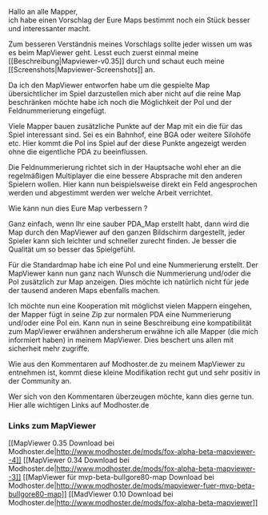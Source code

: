 Hallo an alle Mapper,  
ich habe einen Vorschlag der Eure Maps bestimmt noch ein Stück besser und interessanter macht.

Zum besseren Verständnis meines Vorschlags sollte jeder wissen um was es beim MapViewer geht.
Lesst euch zuerst einmal meine [[Beschreibung|Mapviewer-v0.35]] durch und schaut euch meine [[Screenshots|Mapviewer-Screenshots]] an.

Da ich den MapViewer entworfen habe um die gespielte Map übersichtlicher im Spiel darzustellen mich aber nicht auf die reine Map beschränken möchte habe ich noch die Möglichkeit der PoI und der Feldnummerierung eingefügt.

Viele Mapper bauen zusätzliche Punkte auf der Map mit ein die für das Spiel interessant sind. Sei es ein Bahnhof, eine BGA oder weitere Silohöfe etc. Hier kommt die PoI ins Spiel auf der diese Punkte angezeigt werden ohne die eigentliche PDA zu beeinflussen.

Die Feldnummerierung richtet sich in der Hauptsache wohl eher an die regelmäßigen Multiplayer die eine bessere Absprache mit den anderen Spielern wollen. Hier kann nun beispielsweise direkt ein Feld angesprochen werden und abgestimmt werden wer welche Arbeit verrichtet.

Wie kann nun dies Eure Map verbessern ?

Ganz einfach, wenn Ihr eine sauber PDA_Map erstellt habt, dann wird die Map durch den MapViewer auf den ganzen Bildschirm dargestellt, jeder Spieler kann sich leichter und schneller zurecht finden. Je besser die Qualität um so besser das Spielgefühl.

Für die Standardmap habe ich eine PoI und eine Nummerierung erstellt. Der MapViewer kann nun ganz nach Wunsch die Nummerierung und/oder die PoI zusätzlich zur Map anzeigen.
Dies möchte ich natürlich nicht für jede der tausend anderen Maps ebenfalls machen. 

Ich möchte nun eine Kooperation mit möglichst vielen Mappern eingehen, der Mapper fügt in seine Zip zur normalen PDA eine Nummerierung und/oder eine PoI ein. Kann nun in seine Beschreibung eine kompatibilität zum MapViewer erwähnen andersherum erwähne ich alle Mapper (die mich informiert haben) in meinem MapViewer. Dies beschert uns allen mit sicherheit mehr zugriffe.

Wie aus den Kommentaren auf Modhoster.de zu meinem MapViewer zu entnehmen ist, kommt diese kleine Modifikation recht gut und sehr positiv in der Community an.

Wer sich von den Kommentaren überzeugen möchte, kann dies gerne tun. Hier alle wichtigen Links auf Modhoster.de
### Links zum MapViewer
[[MapViewer 0.35 Download bei Modhoster.de|http://www.modhoster.de/mods/fox-alpha-beta-mapviewer--4]]
[[MapViewer 0.34 Download bei Modhoster.de|http://www.modhoster.de/mods/fox-alpha-beta-mapviewer--3]]
[[MapViewer für mvp-beta-bullgore80-map Download bei Modhoster.de|http://www.modhoster.de/mods/mapviewer-fuer-mvp-beta-bullgore80-map]]
[[MadViewer 0.10 Download bei Modhoster.de|http://www.modhoster.de/mods/fox-alpha-beta-mapviewer]]